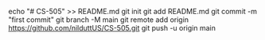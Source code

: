 echo "# CS-505" >> README.md
git init
git add README.md
git commit -m "first commit"
git branch -M main
git remote add origin https://github.com/nilduttUS/CS-505.git
git push -u origin main
